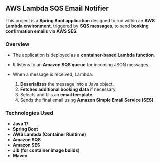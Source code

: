 ## AWS Lambda SQS Email Notifier

This project is a **Spring Boot application** designed to run within an **AWS Lambda environment**, triggered by **SQS messages**, to send **booking confirmation emails** via **AWS SES**.

### Overview

* The application is deployed as a **container-based Lambda function**.
* It listens to an **Amazon SQS queue** for incoming JSON messages.
* When a message is received, Lambda:

  1. **Deserializes** the message into a Java object.
  2. **Fetches additional booking data** if necessary.
  3. Selects and fills an **email template**.
  4. Sends the final email using **Amazon Simple Email Service (SES)**.

### Technologies Used

* **Java 17**
* **Spring Boot**
* **AWS Lambda (Container Runtime)**
* **Amazon SQS**
* **Amazon SES**
* **Jib (for container image builds)**
* **Maven**

